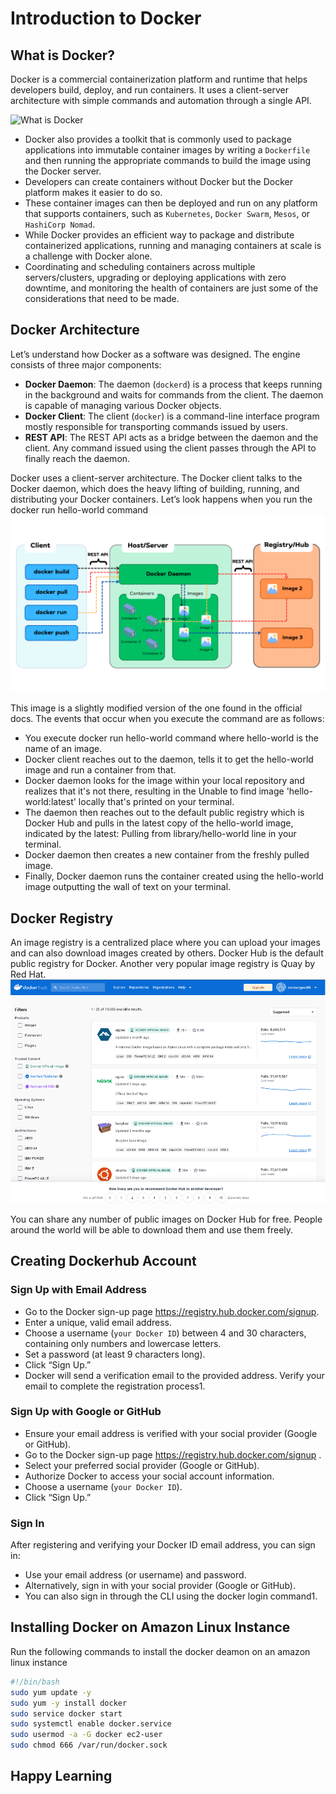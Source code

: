 # Introduction to Docker

## What is Docker?

Docker is a commercial containerization platform and runtime that helps developers build, deploy, and run containers. It uses a client-server architecture with simple commands and automation through a single API.

![What is Docker](Docker-learning/docker-containers-run-anywhere.png)

- Docker also provides a toolkit that is commonly used to package applications into immutable container images by writing a `Dockerfile` and then running the appropriate commands to build the image using the Docker server. 
- Developers can create containers without Docker but the Docker platform makes it easier to do so. 
- These container images can then be deployed and run on any platform that supports containers, such as `Kubernetes`, `Docker Swarm`, `Mesos`, or `HashiCorp Nomad`.
- While Docker provides an efficient way to package and distribute containerized applications, running and managing containers at scale is a challenge with Docker alone. 
- Coordinating and scheduling containers across multiple servers/clusters, upgrading or deploying applications with zero downtime, and monitoring the health of containers are just some of the considerations that need to be made.



## Docker Architecture

Let’s understand how Docker as a software was designed. The engine consists of three major components:

-  **Docker Daemon**: The daemon (`dockerd`) is a process that keeps running in the background and waits for commands from the client. The daemon is capable of managing various Docker objects.
- **Docker Client**: The client (`docker`) is a command-line interface program mostly responsible for transporting commands issued by users.
- **REST API**: The REST API acts as a bridge between the daemon and the client. Any command issued using the client passes through the API to finally reach the daemon.

Docker uses a client-server architecture. The Docker client talks to the Docker daemon, which does the heavy lifting of building, running, and distributing your Docker containers.
Let’s look happens when you run the docker run hello-world command
![Docker Architecture](docker-architecture.png)

This image is a slightly modified version of the one found in the official docs. The events that occur when you execute the command are as follows:
- You execute docker run hello-world command where hello-world is the name of an image.
- Docker client reaches out to the daemon, tells it to get the hello-world image and run a container from that.
- Docker daemon looks for the image within your local repository and realizes that it's not there, resulting in the Unable to find image 'hello-world:latest' locally that's printed on your terminal.
- The daemon then reaches out to the default public registry which is Docker Hub and pulls in the latest copy of the hello-world image, indicated by the latest: Pulling from library/hello-world line in your terminal.
- Docker daemon then creates a new container from the freshly pulled image.
- Finally, Docker daemon runs the container created using the hello-world image outputting the wall of text on your terminal.

## Docker Registry

An image registry is a centralized place where you can upload your images and can also download images created by others. Docker Hub is the default public registry for Docker. Another very popular image registry is Quay by Red Hat.
![Docker Registry](docker-registry.png)

You can share any number of public images on Docker Hub for free. People around the world will be able to download them and use them freely. 

## Creating Dockerhub  Account

### Sign Up with Email Address
- Go to the Docker sign-up page https://registry.hub.docker.com/signup.
- Enter a unique, valid email address.
- Choose a username (`your Docker ID`) between 4 and 30 characters, containing only numbers and lowercase letters.
- Set a password (at least 9 characters long).
- Click “Sign Up.”
- Docker will send a verification email to the provided address. Verify your email to complete the registration process1.

### Sign Up with Google or GitHub
- Ensure your email address is verified with your social provider (Google or GitHub).
- Go to the Docker sign-up page https://registry.hub.docker.com/signup .
- Select your preferred social provider (Google or GitHub).
- Authorize Docker to access your social account information.
- Choose a username (`your Docker ID`).
- Click “Sign Up.”

### Sign In
After registering and verifying your Docker ID email address, you can sign in:
-  Use your email address (or username) and password.
- Alternatively, sign in with your social provider (Google or GitHub).
- You can also sign in through the CLI using the docker login command1.



## Installing  Docker on Amazon Linux Instance

Run the  following commands to install the docker deamon on an amazon  linux instance

```sh
#!/bin/bash
sudo yum update -y
sudo yum -y install docker
sudo service docker start
sudo systemctl enable docker.service 
sudo usermod -a -G docker ec2-user 
sudo chmod 666 /var/run/docker.sock

````
## Happy  Learning 

